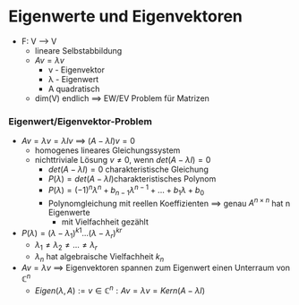 # Eigenwerte und Eigenvektoren
 + F: V --> V
	 + lineare Selbstabbildung
	 + $Av=λv$
		 + v - Eigenvektor
		 + λ - Eigenwert
		 + A quadratisch
	 + dim(V) endlich ==> EW/EV Problem für Matrizen

### Eigenwert/Eigenvektor-Problem
 + $Av=λv=λIv$ ==> $(A-λI)v=0$
	 +  homogenes lineares Gleichungssystem
	 +  nichttriviale Lösung $v≠0$, wenn $det(A-λI)=0$
		 + $det(A-λI)=0$ charakteristische Gleichung
		 +  $P(λ)=det(A-λI)$charakteristisches Polynom
		 +  $P(λ)=(-1)^nλ^n+b_{n-1}λ^{n-1}+...+b_1λ+b_0$
		 +  Polynomgleichung mit reellen Koeffizienten ==> genau $A^{n×n}$ hat n Eigenwerte
			 +  mit Vielfachheit gezählt
+   $P(λ)=(λ-λ_1)^{k1}...(λ-λ_r)^{kr}$
	+   $λ_1≠λ_2≠...≠λ_r$
	+   $λ_n$ hat algebraische Vielfachheit $k_n$
+ $Av=λv$  ==> Eigenvektoren spannen zum Eigenwert einen Unterraum von $ℂ^n$
	+ $Eigen(λ,A):={v∈ℂ^n: Av=λv}=Kern(A-λI)$